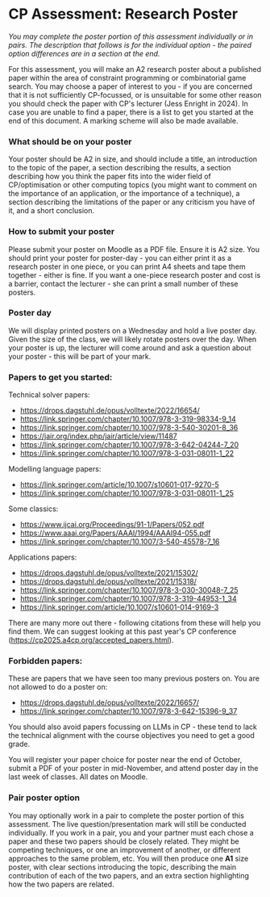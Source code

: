# CP Assessment: Research Poster

*You may complete the poster portion of this assessment individually or in pairs.  The description that follows is for the individual option - the paired option differences are in a section at the end.*

For this assessment, you will make an A2 research poster about a published paper within the area of constraint programming or combinatorial game search.  You may choose a paper of interest to you - if you are concerned that it is not sufficiently CP-focussed, or is unsuitable for some other reason you should check the paper with CP's lecturer (Jess Enright in 2024).  In case you are unable to find a paper, there is a list to get you started at the end of this document.  A marking scheme will also be made available.  

### What should be on your poster

Your poster should be A2 in size, and should include a title, an introduction to the topic of the paper, a section describing the results, a section describing how you think the paper fits into the wider field of CP/optimisation or other computing topics (you might want to comment on the importance of an application, or the importance of a technique), a section describing the limitations of the paper or any criticism you have of it, and a short conclusion.  

### How to submit your poster
Please submit your poster on Moodle as a PDF file.  Ensure it is A2 size.  You should print your poster for poster-day - you can either print it as a research poster in one piece, or you can print A4 sheets and tape them together - either is fine.  If you want a one-piece research poster and cost is a barrier, contact the lecturer - she can print a small number of these posters.  


### Poster day
We will display printed posters on a Wednesday and hold a live poster day.   Given the size of the class, we will likely rotate posters over the day.  When your poster is up,  the lecturer will come around and ask a question about your poster - this will be part of your mark.  


### Papers to get you started:
Technical solver papers:
- https://drops.dagstuhl.de/opus/volltexte/2022/16654/
- https://link.springer.com/chapter/10.1007/978-3-319-98334-9_14
- https://link.springer.com/chapter/10.1007/978-3-540-30201-8_36
- https://jair.org/index.php/jair/article/view/11487
- https://link.springer.com/chapter/10.1007/978-3-642-04244-7_20
- https://link.springer.com/chapter/10.1007/978-3-031-08011-1_22

Modelling language papers:
- https://link.springer.com/article/10.1007/s10601-017-9270-5
- https://link.springer.com/chapter/10.1007/978-3-031-08011-1_25

Some classics:
- https://www.ijcai.org/Proceedings/91-1/Papers/052.pdf
- https://www.aaai.org/Papers/AAAI/1994/AAAI94-055.pdf
- https://link.springer.com/chapter/10.1007/3-540-45578-7_16

Applications papers:
- https://drops.dagstuhl.de/opus/volltexte/2021/15302/
- https://drops.dagstuhl.de/opus/volltexte/2021/15318/
- https://link.springer.com/chapter/10.1007/978-3-030-30048-7_25
- https://link.springer.com/chapter/10.1007/978-3-319-44953-1_34
- https://link.springer.com/article/10.1007/s10601-014-9169-3

There are many more out there - following citations from these will help you find them.  We can suggest looking at this past year's CP conference (https://cp2025.a4cp.org/accepted_papers.html).

###  Forbidden papers:
These are papers that we have seen too many previous posters on.  You are not allowed to do a poster on:
- https://drops.dagstuhl.de/opus/volltexte/2022/16657/
- https://link.springer.com/chapter/10.1007/978-3-642-15396-9_37

You should also avoid papers focussing on LLMs in CP - these tend to lack the technical alignment with the course objectives you need to get a good grade. 

You will register your paper choice for poster near the end of October, submit a PDF of your poster in mid-November, and attend poster day in the last week of classes.  All dates on Moodle.  


### Pair poster option  
You may optionally work in a pair to complete the poster portion of this assessment.  The live question/presentation mark will still be conducted individually.  If you work in a pair, you and your partner must each chose a paper and these two papers should be closely related.  They might be competing techniques, or one an improvement of another, or different approaches to the same problem, etc.  You will then produce one **A1** size poster, with clear sections introducing the topic, describing the main contribution of each of the two papers, and an extra section highlighting how the two papers are related.

